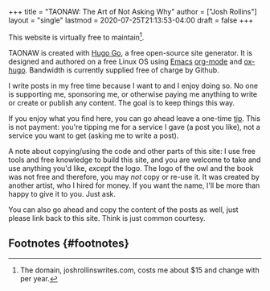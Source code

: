 +++
title = "TAONAW: The Art of Not Asking Why"
author = ["Josh Rollins"]
layout = "single"
lastmod = 2020-07-25T21:13:53-04:00
draft = false
+++

This website is virtually free to maintain[^fn:1].

TAONAW is created with [Hugo Go](https://gohugo.io/), a free open-source site generator. It is designed and authored on a free Linux OS using [Emacs](https://www.gnu.org/software/emacs/) [org-mode](https://orgmode.org/) and [ox-hugo](https://ox-hugo.scripter.co/).  Bandwidth is currently supplied free of charge by Github.

I write posts in my free time because I want to and I enjoy doing so. No one is supporting me, sponsoring me, or otherwise paying me anything to write or create or publish any content. The goal is to keep things this way.

If you enjoy what you find here, you can go ahead leave a one-time [tip](https://www.paypal.com/cgi-bin/webscr?cmd=%5Fs-xclick&hosted%5Fbutton%5Fid=XBBGQRR2CX5EJ&source=url). This is not payment: you're tipping me for a service I gave (a post you like), not a service you want to get (asking me to write a post).

A note about copying/using the code and other parts of this site:
I use free tools and free knowledge to build this site, and you are welcome to take and use anything you'd like, _except_ the logo. The logo of the owl and the book was not free and therefore, you may _not_ copy or re-use it. It was created by another artist, who I hired for money. If you want the name, I'll be more than happy to give it to you. Just ask.

You can also go ahead and copy the content of the posts as well, just please link back to this site. Think is just common courtesy.


## **Footnotes** {#footnotes}

[^fn:1]: The domain, joshrollinswrites.com, costs me about $15 and change with per year.